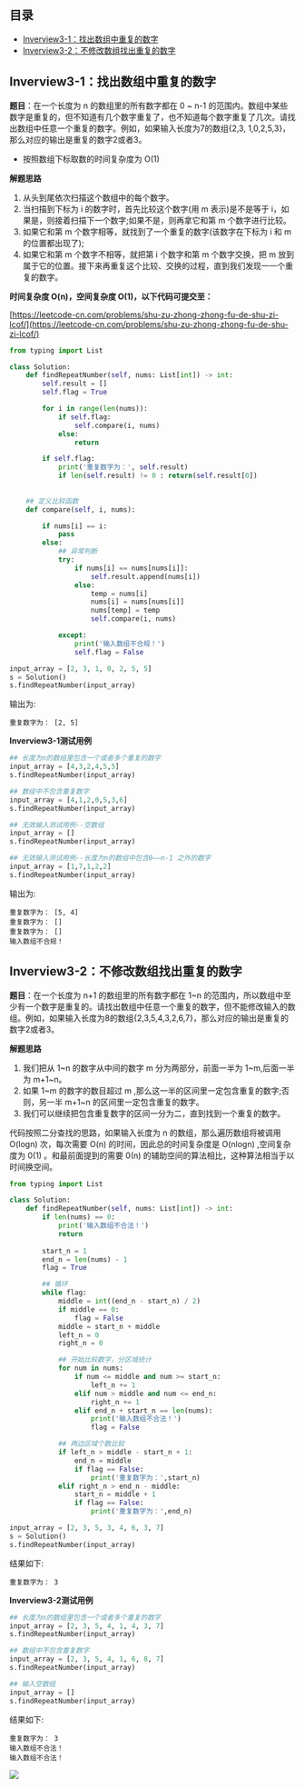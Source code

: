 ## 目录
- [Inverview3-1：找出数组中重复的数字](#inverview3-1找出数组中重复的数字)
- [Inverview3-2：不修改数组找出重复的数字](#inverview3-2不修改数组找出重复的数字)

## Inverview3-1：找出数组中重复的数字

**题目**：在一个长度为 n 的数组里的所有数字都在 0 ~ n-1 的范围内。数组中某些数字是重复的，但不知道有几个数字重复了，也不知道每个数字重复了几次。请找出数组中任意一个重复的数字。例如，如果输入长度为7的数组{2,3, 1,0,2,5,3}，那么对应的输出是重复的数字2或者3。

- 按照数组下标取数的时间复杂度为 O(1)

**解题思路**

1. 从头到尾依次扫描这个数组中的每个数字。
2. 当扫描到下标为 i 的数字时，首先比较这个数字(用 m 表示)是不是等于 i，如果是，则接着扫描下一个数字;如果不是，则再拿它和第 m 个数字进行比较。
3. 如果它和第 m 个数字相等，就找到了一个重复的数字(该数字在下标为 i 和 m 的位置都出现了);
4. 如果它和第 m 个数字不相等，就把第 i 个数字和第 m 个数字交换，把 m 放到属于它的位置。接下来再重复这个比较、交换的过程，直到我们发现一一个重复的数字。

**时间复杂度 O(n)，空间复杂度 O(1)，以下代码可提交至：**

[https://leetcode-cn.com/problems/shu-zu-zhong-zhong-fu-de-shu-zi-lcof/](https://leetcode-cn.com/problems/shu-zu-zhong-zhong-fu-de-shu-zi-lcof/)

```python
from typing import List

class Solution:
    def findRepeatNumber(self, nums: List[int]) -> int:
        self.result = []
        self.flag = True

        for i in range(len(nums)):
            if self.flag:
                self.compare(i, nums)
            else:
                return

        if self.flag:
            print('重复数字为：', self.result)
            if len(self.result) != 0 : return(self.result[0])
        
        
    ## 定义比较函数
    def compare(self, i, nums):

        if nums[i] == i:
            pass
        else:
            ## 异常判断
            try:
                if nums[i] == nums[nums[i]]:
                    self.result.append(nums[i])
                else:
                    temp = nums[i]
                    nums[i] = nums[nums[i]]
                    nums[temp] = temp
                    self.compare(i, nums)

            except:
                print('输入数组不合规！')
                self.flag = False

input_array = [2, 3, 1, 0, 2, 5, 5]
s = Solution()
s.findRepeatNumber(input_array)
```

输出为:

```
重复数字为： [2, 5]
```



**Inverview3-1测试用例**

```python
## 长度为n的数组里包含一个或者多个重复的数字
input_array = [4,3,2,4,5,5]
s.findRepeatNumber(input_array)

## 数组中不包含重复数字
input_array = [4,1,2,0,5,3,6]
s.findRepeatNumber(input_array)

## 无效输入测试用例--空数组
input_array = []
s.findRepeatNumber(input_array)

## 无效输入测试用例--长度为n的数组中包含0——n-1 之外的数字
input_array = [1,7,1,2,2]
s.findRepeatNumber(input_array)
```

输出为:

```
重复数字为： [5, 4]
重复数字为： []
重复数字为： []
输入数组不合规！
```



## Inverview3-2：不修改数组找出重复的数字

**题目**：在一个长度为 n+1 的数组里的所有数字都在 1~n 的范围内，所以数组中至少有一个数字是重复的。请找出数组中任意一个重复的数字，但不能修改输入的数组。例如，如果输入长度为8的数组{2,3,5,4,3,2,6,7}，那么对应的输出是重复的数字2或者3。

**解题思路**

1. 我们把从 1\~n 的数字从中间的数字 m 分为两部分，前面一半为 1\~m,后面一半为 m+1\~n。
2. 如果 1\~m 的数字的数目超过 m ,那么这一半的区间里一定包含重复的数字;否则，另一半 m+1\~n 的区间里一定包含重复的数字。
3. 我们可以继续把包含重复数字的区间一分为二，直到找到一个重复的数字。

代码按照二分查找的思路，如果输入长度为 n 的数组，那么遍历数组将被调用 O(logn) 次，每次需要 O(n) 的时间，因此总的时间复杂度是 O(nlogn) ,空间复杂度为 0(1) 。和最前面提到的需要 0(n) 的辅助空间的算法相比，这种算法相当于以时间换空间。

```python
from typing import List

class Solution:
    def findRepeatNumber(self, nums: List[int]) -> int:
        if len(nums) == 0:
            print('输入数组不合法！')
            return
        
        start_n = 1
        end_n = len(nums) - 1
        flag = True

        ## 循环
        while flag:
            middle = int((end_n - start_n) / 2)
            if middle == 0:
                flag = False
            middle = start_n + middle
            left_n = 0
            right_n = 0

            ## 开始比较数字，分区域统计
            for num in nums:
                if num <= middle and num >= start_n:
                    left_n += 1
                elif num > middle and num <= end_n:
                    right_n += 1
                elif end_n + start_n == len(nums):
                    print('输入数组不合法！')
                    flag = False

            ## 两边区域个数比较
            if left_n > middle - start_n + 1:
                end_n = middle
                if flag == False:
                    print('重复数字为：',start_n)
            elif right_n > end_n - middle:
                start_n = middle + 1
                if flag == False:
                    print('重复数字为：',end_n)

input_array = [2, 3, 5, 3, 4, 6, 3, 7]
s = Solution()
s.findRepeatNumber(input_array)
```

结果如下:

```
重复数字为： 3
```



**Inverview3-2测试用例**

```python
## 长度为n的数组里包含一个或者多个重复的数字
input_array = [2, 3, 5, 4, 1, 4, 3, 7]
s.findRepeatNumber(input_array)

## 数组中不包含重复数字
input_array = [2, 3, 5, 4, 1, 6, 8, 7]
s.findRepeatNumber(input_array)

## 输入空数组
input_array = []
s.findRepeatNumber(input_array)
```

结果如下:

```
重复数字为： 3
输入数组不合法！
输入数组不合法！
```

![](https://raw.githubusercontent.com/NLP-LOVE/CodingInterviews2-ByPython/master/img/2020-2-14_10-42-38.png)

